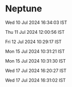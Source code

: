 # Neptune

Wed 10 Jul 2024 16:34:03 IST

Thu 11 Jul 2024 12:00:56 IST

Fri 12 Jul 2024 10:29:17 IST

Mon 15 Jul 2024 10:31:21 IST

Mon 15 Jul 2024 10:31:30 IST

Wed 17 Jul 2024 16:20:27 IST

Wed 17 Jul 2024 16:31:02 IST

